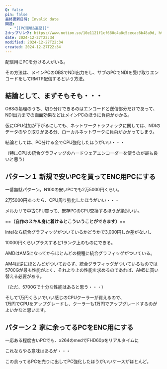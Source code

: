 ```yaml
---
Q: false
pin: false
最終更新日時: Invalid date
関連:
  - "[[PC環境&遍歴]]"
2ホップリンク: https://www.notion.so/10e1121f1cf680c4a8c5cecac6b48a9d, https://www.notion.so/1201121f1cf68035a870db26fd6eed98, https://www.notion.so/1201121f1cf680deb46eef35d04c268d, https://www.notion.so/1211121f1cf6802386d1fdf5fe0b03f4, https://www.notion.so/1d8438c238c44e1385993f33636f0fbd, https://www.notion.so/264cf34df21246b78f4df2fd592f734d, https://www.notion.so/4c21e168c38c4c40971d368dc1a63347, https://www.notion.so/5d3b6c787dd546cfbabeae3fa7311715, https://www.notion.so/61f07e380208485594fb69d25c212af8, https://www.notion.so/685ee866407a41babbd548581ebdcd8b
date: 2024-12-27T22:34
modified: 2024-12-27T22:34
created: 2024-12-27T22:34
---
```

配信用にPCを分ける人がいる。

その方法は、メインPCのOBSでNDI出力をし、サブのPCでNDIを受け取りエンコードをしてRMTP配信するという方法。

## 結論として、まずそもそも・・・

OBSの処理のうち、切り分けできるのはエンコードと送信部分だけであって、  
NDI出力までの画面効果などはメインPCのほうに負荷がかかる。  

仮にCPU付加が下がるにしても、ネットワークトラフィックに関しては、NDIのデータのやり取りがある分、ローカルネットワークに負荷がかかってしまう。

結論としては、PC分ける金でCPU強化したほうがいい・・・

（特にCPUの統合グラフィッグのハードウェアエンコーダーを使うのが最も良いと思う）

  

## パターン１ 新規で安いPCを買ってENC用PCにする

一番無駄パターン。N100の安いPCでも2万5000円くらい。

2万5000円あったら、CPU周り強化したほうがいい・・・

メルカリで中古CPU買って、既存PCのCPU交換するほうが絶対いい。

==**（自作のスキル身に着けるとこういうことができます）**==

  

Intelなら統合グラフィッグがついているかどうかで3,000円しか差がないし

10000円くらいプラスすると1ランク上のものにできる。

  

AMDはAM5になってからほとんどの機種に統合グラフィッグがついている。

AM4は逆にほとんどがついておらず、統合グラフィッグがついているものでは5700Gが最も性能がよく、それより上の性能を求めるのであれば、AM5に買い替える必要がある。

（ただ、5700Gで十分な性能はあると思う・・・）

  

そして1万円くらいでいい感じのCPUクーラーが買えるので、  
1万円でCPUをアップグレードし、クーラーも1万円でアップグレードするのが  
よいかなと思います。  

  

## パターン２ 家に余ってるPCをENC用にする

一応ある程度古いPCでも、x264のmedでFHD60pをリアルタイムに

  

これならやる意味はあるが・・・

この余ってるPCを売りに出してPC強化したほうがいいケースがほとんど。